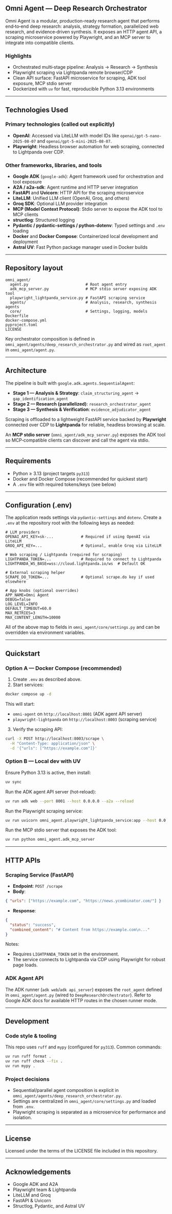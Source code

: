 ## Omni Agent — Deep Research Orchestrator

Omni Agent is a modular, production-ready research agent that performs end‑to‑end deep research: analysis, strategy formation, parallelized web research, and evidence‑driven synthesis. It exposes an HTTP agent API, a scraping microservice powered by Playwright, and an MCP server to integrate into compatible clients.

### Highlights

- Orchestrated multi‑stage pipeline: Analysis → Research → Synthesis
- Playwright scraping via Lightpanda remote browser/CDP
- Clean API surface: FastAPI microservice for scraping, ADK tool exposure, MCP stdio server
- Dockerized with `uv` for fast, reproducible Python 3.13 environments

---

## Technologies Used

### Primary technologies (called out explicitly)

- **OpenAI**: Accessed via LiteLLM with model IDs like `openai/gpt-5-nano-2025-08-07` and `openai/gpt-5-mini-2025-08-07`.
- **Playwright**: Headless browser automation for web scraping, connected to Lightpanda over CDP.

### Other frameworks, libraries, and tools

- **Google ADK** (`google-adk`): Agent framework used for orchestration and tool exposure
- **A2A / a2a-sdk**: Agent runtime and HTTP server integration
- **FastAPI** and **Uvicorn**: HTTP API for the scraping microservice
- **LiteLLM**: Unified LLM client (OpenAI, Groq, and others)
- **Groq SDK**: Optional LLM provider integration
- **MCP (Model Context Protocol)**: Stdio server to expose the ADK tool to MCP clients
- **structlog**: Structured logging
- **Pydantic / pydantic-settings / python-dotenv**: Typed settings and `.env` loading
- **Docker** and **Docker Compose**: Containerized local development and deployment
- **Astral UV**: Fast Python package manager used in Docker builds

---

## Repository layout

```
omni_agent/
  agent.py                         # Root agent entry
  adk_mcp_server.py                # MCP stdio server exposing ADK tool
  playwright_lightpanda_service.py # FastAPI scraping service
  agents/                          # Analysis, research, synthesis agents
  core/                            # Settings, logging, models
Dockerfile
docker-compose.yml
pyproject.toml
LICENSE
```

Key orchestrator composition is defined in `omni_agent/agents/deep_research_orchestrator.py` and wired as `root_agent` in `omni_agent/agent.py`.

---

## Architecture

The pipeline is built with `google.adk.agents.SequentialAgent`:

- **Stage 1 — Analysis & Strategy**: `claim_structuring_agent` → `gap_identification_agent`
- **Stage 2 — Research (parallelized)**: `research_orchestrator_agent`
- **Stage 3 — Synthesis & Verification**: `evidence_adjudicator_agent`

Scraping is offloaded to a lightweight FastAPI service backed by **Playwright** connected over CDP to **Lightpanda** for reliable, headless browsing at scale.

An **MCP stdio server** (`omni_agent/adk_mcp_server.py`) exposes the ADK tool so MCP‑compatible clients can discover and call the agent via stdio.

---

## Requirements

- Python ≥ 3.13 (project targets `py313`)
- Docker and Docker Compose (recommended for quickest start)
- A `.env` file with required tokens/keys (see below)

---

## Configuration (.env)

The application reads settings via `pydantic-settings` and `dotenv`. Create a `.env` at the repository root with the following keys as needed:

```
# LLM providers
OPENAI_API_KEY=sk-...            # Required if using OpenAI via LiteLLM
GROQ_API_KEY=...                 # Optional, enable Groq via LiteLLM

# Web scraping / Lightpanda (required for scraping)
LIGHTPANDA_TOKEN=...             # Required to connect to Lightpanda
LIGHTPANDA_WS_BASE=wss://cloud.lightpanda.io/ws  # Default OK

# External scraping helper
SCRAPE_DO_TOKEN=...              # Optional scrape.do key if used elsewhere

# App knobs (optional overrides)
APP_NAME=Omni Agent
DEBUG=false
LOG_LEVEL=INFO
DEFAULT_TIMEOUT=60.0
MAX_RETRIES=3
MAX_CONTENT_LENGTH=10000
```

All of the above map to fields in `omni_agent/core/settings.py` and can be overridden via environment variables.

---

## Quickstart

### Option A — Docker Compose (recommended)

1. Create `.env` as described above.
2. Start services:

```bash
docker compose up -d
```

This will start:

- `omni-agent` on `http://localhost:8001` (ADK agent API server)
- `playwright-lightpanda` on `http://localhost:8003` (scraping service)

3. Verify the scraping API:

```bash
curl -X POST http://localhost:8003/scrape \
  -H "Content-Type: application/json" \
  -d '{"urls": ["https://example.com"]}'
```

### Option B — Local dev with UV

Ensure Python 3.13 is active, then install:

```bash
uv sync
```

Run the ADK agent API server (hot‑reload):

```bash
uv run adk web --port 8001 --host 0.0.0.0 --a2a --reload
```

Run the Playwright scraping service:

```bash
uv run uvicorn omni_agent.playwright_lightpanda_service:app --host 0.0.0.0 --port 8003 --reload
```

Run the MCP stdio server that exposes the ADK tool:

```bash
uv run python omni_agent.adk_mcp_server
```

---

## HTTP APIs

### Scraping Service (FastAPI)

- **Endpoint**: `POST /scrape`
- **Body**:

```json
{ "urls": ["https://example.com", "https://news.ycombinator.com/"] }
```

- **Response**:

```json
{
  "status": "success",
  "combined_content": "# Content from https://example.com\n..."
}
```

Notes:

- Requires `LIGHTPANDA_TOKEN` set in the environment.
- The service connects to Lightpanda via CDP using Playwright for robust page loads.

### ADK Agent API

The ADK runner (`adk web`/`adk api_server`) exposes the `root_agent` defined in `omni_agent/agent.py` (wired to `DeepResearchOrchestrator`). Refer to Google ADK docs for available HTTP routes in the chosen runner mode.

---

## Development

### Code style & tooling

This repo uses `ruff` and `mypy` (configured for `py313`). Common commands:

```bash
uv run ruff format .
uv run ruff check --fix .
uv run mypy .
```

### Project decisions

- Sequential/parallel agent composition is explicit in `omni_agent/agents/deep_research_orchestrator.py`.
- Settings are centralized in `omni_agent/core/settings.py` and loaded from `.env`.
- Playwright scraping is separated as a microservice for performance and isolation.

---

## License

Licensed under the terms of the LICENSE file included in this repository.

---

## Acknowledgements

- Google ADK and A2A
- Playwright team & Lightpanda
- LiteLLM and Groq
- FastAPI & Uvicorn
- Structlog, Pydantic, and Astral UV
